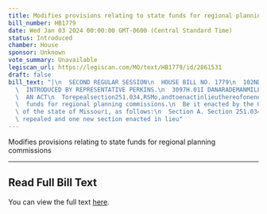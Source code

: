 ```yaml
---
title: Modifies provisions relating to state funds for regional planning commissions
bill_number: HB1779
date: Wed Jan 03 2024 00:00:00 GMT-0600 (Central Standard Time)
status: Introduced
chamber: House
sponsor: Unknown
vote_summary: Unavailable
legiscan_url: https://legiscan.com/MO/text/HB1779/id/2861531
draft: false
bill_text: "|\n  SECOND REGULAR SESSION\n  HOUSE BILL NO. 1779\n  102ND GENERAL ASSEMBLY\n\
  \  INTRODUCED BY REPRESENTATIVE PERKINS.\n  3097H.01I DANARADEMANMILLER,ChiefClerk\n\
  \  AN ACT\n  Torepealsection251.034,RSMo,andtoenactinlieuthereofonenewsectionrelatingtostate\n\
  \  funds for regional planning commissions.\n  Be it enacted by the General Assembly\
  \ of the state of Missouri, as follows:\n  Section A. Section 251.034, RSMo, is\
  \ repealed and one new section enacted in lieu"
---
```

Modifies provisions relating to state funds for regional planning commissions

---

## Read Full Bill Text

You can view the full text [here](https://legiscan.com/MO/text/HB1779/id/2861531).
